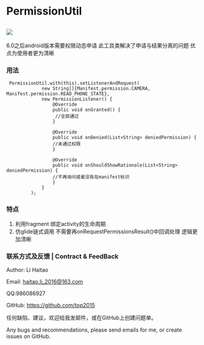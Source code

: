 # PermissionUtil
[![](https://jitpack.io/v/top2015/PermissionUtil.svg)](https://jitpack.io/#top2015/PermissionUtil)
------------
6.0之后android版本需要权限动态申请 此工具类解决了申请与结果分离的问题 优点为使用者更为清晰
### 用法
```
 PermissionUtil.with(this).setListenerAndRequest(
             new String[]{Manifest.permission.CAMERA, Manifest.permission.READ_PHONE_STATE},
             new PermissionListener() {
                 @Override
                 public void onGranted() {
                  //全部通过
                 }
 
                 @Override
                 public void onDenied(List<String> deniedPermission) {
                 //未通过权限
                 }
 
                 @Override
                 public void onShouldShowRationale(List<String> deniedPermission) {
                 //不再询问或者没有在manifest标识
                 }
             }
         );
```
### 特点
1. 利用fragment 绑定activity的生命周期
2. 仿glide链式调用 不需要再onRequestPermissionsResult()中回调处理 逻辑更加清晰

### 联系方式及反馈 | Contract & FeedBack
Author: Li Haitao

Email: haitao.li_2016@163.com

QQ:986086927

GitHub: https://github.com/top2015

任何缺陷、建议，欢迎给我发邮件，或在GitHub上创建问题单。

Any bugs and recommendations, please send emails for me, or create issues on GitHub.
